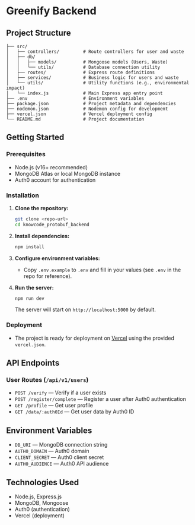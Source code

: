 # Greenify Backend

## Project Structure

```
├── src/
│   ├── controllers/         # Route controllers for user and waste
│   ├── db/
│   │   ├── models/          # Mongoose models (Users, Waste)
│   │   └── utils/           # Database connection utility
│   ├── routes/              # Express route definitions
│   ├── services/            # Business logic for users and waste
│   └── utils/               # Utility functions (e.g., environmental impact)
│   └── index.js             # Main Express app entry point
├── .env                     # Environment variables
├── package.json             # Project metadata and dependencies
├── nodemon.json             # Nodemon config for development
├── vercel.json              # Vercel deployment config
└── README.md                # Project documentation
```

## Getting Started

### Prerequisites
- Node.js (v16+ recommended)
- MongoDB Atlas or local MongoDB instance
- Auth0 account for authentication

### Installation
1. **Clone the repository:**
   ```sh
   git clone <repo-url>
   cd knowcode_protobuf_backend
   ```
2. **Install dependencies:**
   ```sh
   npm install
   ```
3. **Configure environment variables:**
   - Copy `.env.example` to `.env` and fill in your values (see `.env` in the repo for reference).

4. **Run the server:**
   ```sh
   npm run dev
   ```
   The server will start on `http://localhost:5000` by default.

### Deployment
- The project is ready for deployment on [Vercel](https://vercel.com/) using the provided `vercel.json`.

## API Endpoints

### User Routes (`/api/v1/users`)
- `POST /verify` — Verify if a user exists
- `POST /register/complete` — Register a user after Auth0 authentication
- `GET /profile` — Get user profile
- `GET /data/:auth0Id` — Get user data by Auth0 ID

## Environment Variables

- `DB_URI` — MongoDB connection string
- `AUTH0_DOMAIN` — Auth0 domain
- `CLIENT_SECRET` — Auth0 client secret
- `AUTH0_AUDIENCE` — Auth0 API audience

## Technologies Used
- Node.js, Express.js
- MongoDB, Mongoose
- Auth0 (authentication)
- Vercel (deployment)
